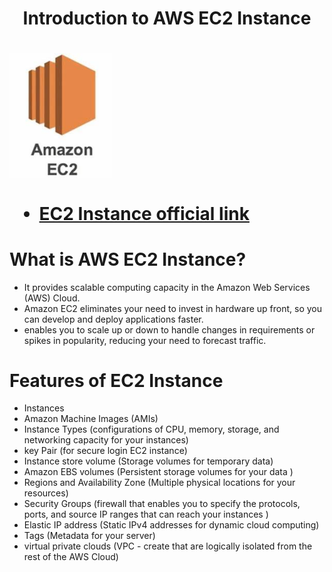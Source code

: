 ## <h1 align="center"> Introduction to AWS EC2 Instance <h1>
<h1><img align="center" src="https://github.com/DipakBodare/udemy-course-images/blob/main/ec2/ec2.jpeg" height="200"> <h1>

- [EC2 Instance official link](https://docs.aws.amazon.com/AWSEC2/latest/UserGuide/concepts.html)  
  
# What is AWS EC2 Instance?
 - It provides scalable computing capacity in the Amazon Web Services (AWS) Cloud.
 - Amazon EC2 eliminates your need to invest in hardware up front, so you can develop and deploy applications faster.
 - enables you to scale up or down to handle changes in requirements or spikes in popularity, reducing your need to forecast traffic. 
 
# Features of EC2 Instance
  - Instances
  - Amazon Machine Images (AMIs)
  - Instance Types (configurations of CPU, memory, storage, and networking capacity for your instances)
  - key Pair (for secure login EC2 instance)
  - Instance store volume (Storage volumes for temporary data)
  - Amazon EBS volumes (Persistent storage volumes for your data )
  - Regions and Availability Zone (Multiple physical locations for your resources)
  - Security Groups (firewall that enables you to specify the protocols, ports, and source IP ranges that can reach your instances )
  - Elastic IP address (Static IPv4 addresses for dynamic cloud computing)
  - Tags (Metadata for your server)
  - virtual private clouds (VPC - create that are logically isolated from the rest of the AWS Cloud)
  
  


